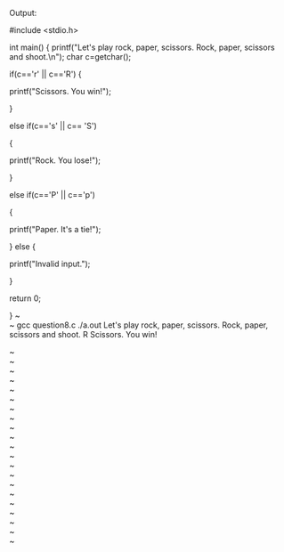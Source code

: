 Output: 
 
#include <stdio.h>
 
int main()
{
printf("Let's play rock, paper, scissors. Rock, paper, scissors and shoot.\n");
char c=getchar();
 
if(c=='r' || c=='R')
{
 
printf("Scissors. You win!");
 
}
 
else if(c=='s' || c== 'S')
 
{
 
printf("Rock. You lose!");
 
}
 
else if(c=='P' || c=='p')
 
{
 
printf("Paper. It's a tie!");
 
}
else
{
 
printf("Invalid input.");
 
}
 
return 0;
 
}
~                                                                                                                                                                                                         
~ gcc question8.c
   ./a.out
Let's play rock, paper, scissors. Rock, paper, scissors and shoot.
R
Scissors. You win!
                                                                                                                                                                                                           
~                                                                                                                                                                                                         
~                                                                                                                                                                                                         
~                                                                                                                                                                                                         
~                                                                                                                                                                                                         
~                                                                                                                                                                                                         
~                                                                                                                                                                                                         
~                                                                                                                                                                                                         
~                                                                                                                                                                                                         
~                                                                                                                                                                                                         
~                                                                                                                                                                                                         
~                                                                                                                                                                                                         
~                                                                                                                                                                                                         
~                                                                                                                                                                                                         
~                                                                                                                                                                                                         
~                                                                                                                                                                                                         
~                                                                                                                                                                                                         
~                                                                                                                                                                                                         
~                                                                                                                                                                                                         
~                                                                                                                                                                                                         
~                                                                                                                                                                                                         
~                                                                                                                                                                                                         
 


